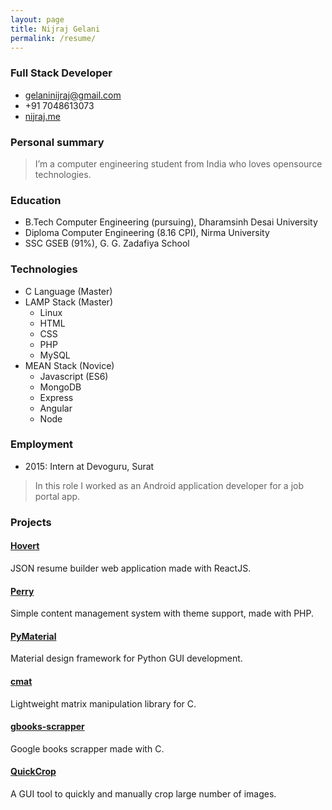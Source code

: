 ```yaml
---
layout: page
title: Nijraj Gelani
permalink: /resume/
---
```


### Full Stack Developer
- [gelaninijraj@gmail.com](mailto:gelaninijraj@gmail.com)
- +91 7048613073
- [nijraj.me](http://nijraj.me)

### Personal summary

> I’m a computer engineering student from India who loves opensource 
technologies.

### Education 

- B.Tech   Computer Engineering (pursuing), Dharamsinh Desai University
- Diploma  Computer Engineering (8.16 CPI), Nirma University
- SSC      GSEB (91%), G. G. Zadafiya School

### Technologies

- C Language (Master)
- LAMP Stack (Master)
	- Linux
	- HTML
	- CSS
	- PHP
	- MySQL
- MEAN Stack (Novice)
	- Javascript (ES6)
	- MongoDB
	- Express
	- Angular
	- Node


### Employment 

- 2015: Intern at Devoguru, Surat

> In this role I worked as an Android application developer for a job portal app.

### Projects

#### [Hovert](https://github.com/GelaniNijraj/Hovert)
JSON resume builder web application made with ReactJS.

#### [Perry](https://github.com/GelaniNijraj/Perry)
Simple content management system with theme support, made with PHP.

#### [PyMaterial](http://github.com/GelaniNijraj/PyMaterial)
Material design framework for Python GUI development.

#### [cmat](https://github.com/GelaniNijraj/cmat)
Lightweight matrix manipulation library for C.

#### [gbooks-scrapper](https://github.com/GelaniNijraj/gbooks-scrapper)
Google books scrapper made with C.

#### [QuickCrop](https://github.com/GelaniNijraj/QuickCrop)
A GUI tool to quickly and manually crop large number of images.